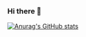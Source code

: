 ### Hi there 👋
[![Anurag's GitHub stats](https://github-readme-stats.vercel.app/api?username=Onionbai)](https://github.com/anuraghazra/github-readme-stats)

<!--
**onionbai/onionbai** is a ✨ _special_ ✨ repository because its `README.md` (this file) appears on your GitHub profile.



Here are some ideas to get you started:

- 🔭 I’m currently working on ...
- 🌱 I’m currently learning ...
- 👯 I’m looking to collaborate on ...
- 🤔 I’m looking for help with ...
- 💬 Ask me about ...
- 📫 How to reach me: ...
- 😄 Pronouns: ...
- ⚡ Fun fact: ...
-->
